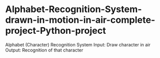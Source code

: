 # Alphabet-Recognition-System-drawn-in-motion-in-air-complete-project-Python-project
Alphabet (Character) Recognition System Input: Draw character in air Output: Recognition of that character
